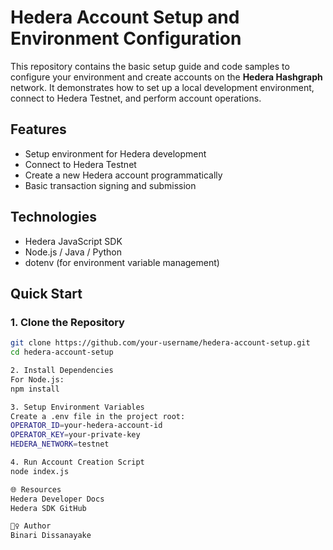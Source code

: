 # Hedera Account Setup and Environment Configuration

This repository contains the basic setup guide and code samples to configure your environment and create accounts on the **Hedera Hashgraph** network. It demonstrates how to set up a local development environment, connect to Hedera Testnet, and perform account operations.

## Features

- Setup environment for Hedera development
- Connect to Hedera Testnet
- Create a new Hedera account programmatically
- Basic transaction signing and submission

## Technologies

- Hedera JavaScript SDK
- Node.js / Java / Python
- dotenv (for environment variable management)

## Quick Start

### 1. Clone the Repository
```bash
git clone https://github.com/your-username/hedera-account-setup.git
cd hedera-account-setup

2. Install Dependencies
For Node.js:
npm install

3. Setup Environment Variables
Create a .env file in the project root:
OPERATOR_ID=your-hedera-account-id
OPERATOR_KEY=your-private-key
HEDERA_NETWORK=testnet

4. Run Account Creation Script
node index.js

🌐 Resources
Hedera Developer Docs
Hedera SDK GitHub

🙋‍♀️ Author
Binari Dissanayake
